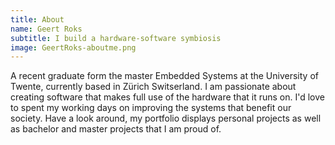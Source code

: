 ```yaml
---
title: About
name: Geert Roks
subtitle: I build a hardware-software symbiosis
image: GeertRoks-aboutme.png
---
```


A recent graduate form the master Embedded Systems at the University of Twente, currently based in Zürich Switserland. I am passionate about creating software that makes full use of the hardware that it runs on. I'd love to spent my working days on improving the systems that benefit our society. Have a look around, my portfolio displays personal projects as well as bachelor and master projects that I am proud of.


<!--
I am always in the pursuit of knowledge and improving my skills.
-->


